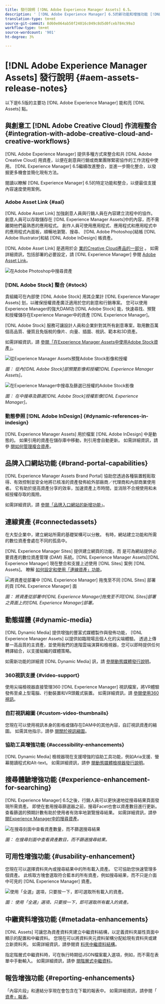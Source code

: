 ```yaml
---
title: 發行說明 [!DNL Adobe Experience Manager Assets] 6.5。
description: ' [!DNL Adobe Experience Manager] 6.5的新功能和增強功能 [!DNL Assets]。'
translation-type: tm+mt
source-git-commit: 8d60e064ab50f24016c049c8d5d0fceb784c99a3
workflow-type: tm+mt
source-wordcount: '901'
ht-degree: 3%

---
```



# [!DNL Adobe Experience Manager Assets] 發行說明 {#aem-assets-release-notes}

以下是6.5版的主要功 [!DNL Adobe Experience Manager] 能和亮 [!DNL Assets] 點。

## 與創意工 [!DNL Adobe Creative Cloud] 作流程整合 {#integration-with-adobe-creative-cloud-and-creative-workflows}

[!DNL Adobe Experience Manager] 提供多種方式來整合和共 [!DNL Adobe Creative Cloud] 用資產，以便在創意與行銷或商業團隊緊密協作的工作流程中使用。 [!DNL Experience Manager] 6.5繼續改進整合，並進一步簡化整合，以發掘更多機會並簡化現有方法。

閱讀以瞭解 [!DNL Experience Manager] 6.5的特定功能和整合，以便最佳支援內容速度使用案例。

### Adobe Asset Link {#aal}

[!DNL Adobe Asset Link] 加強創意人員與行銷人員在內容建立流程中的協作。 創意人員可以存取儲存在 [!DNL Experience Manager Assets]中的內容，而不需離開他們最熟悉的應用程式。 創作人員可使用應用程式、應用程式和應用程式中的應用程式內面板，順暢地瀏覽、搜尋、 [!DNL Adobe Photoshop]結帳 [!DNL Adobe Illustrator]和結 [!DNL Adobe InDesign] 帳資產。

[!DNL Adobe Asset Link] 是適用於企 [業的Creative Cloud產品的一部分](https://www.adobe.com/creativecloud/business/enterprise.html) 。 如需詳細資訊，包括部署的必要設定，請 [!DNL Experience Manager] 參閱 [Adobe Asset Link](https://helpx.adobe.com/tw/enterprise/using/adobe-asset-link.html)。

![在Adobe Photoshop中搜尋資產](assets/asset_search_photoshop.png)

### [!DNL Adobe Stock] 整合 {#stock}

貴組織可在內部使 [!DNL Adobe Stock] 用其企業計 [!DNL Experience Manager Assets] 划，以確保授權資產廣泛適用於您的創意和行銷專案。 您可以使用Experience Manager的強大DAM功 [!DNL Adobe Stock] 能，快速尋找、預覽和授權儲存在Experience Manager中的資產 [!DNL Experience Manager]。

[!DNL Adobe Stock] 服務可讓設計人員和企業針對其所有創意專案，取用數百萬個高品質、優質且免版稅的像片、向量、插圖、視訊、範本和3D資產。

如需詳細資訊，請 [參閱「在Experience Manager Assets中使用Adobe Stock資產」](/help/assets/aem-assets-adobe-stock.md)。

![從Experience Manager Assets預覽Adobe Stock影像和授權](assets/stock_image_preview_license_options.png)

*圖： 從內[!DNL Adobe Stock]部預覽影像和授權[!DNL Experience Manager Assets]。*

![在Experience Manager中搜尋及篩選已授權的Adobe Stock影像](assets/aem-search-filters2.jpg)

*圖： 在中搜尋及篩選[!DNL Adobe Stock]授權影像[!DNL Experience Manager]。*

### 動態參照 [!DNL Adobe InDesign] {#dynamic-references-in-indesign}

[!DNL Experience Manager Assets] 用於檔案 [!DNL Adobe InDesign] 中是動態的。 如果引用的資產在儲存庫中移動，則引用會自動更新。 如需詳細資訊，請參 [閱如何管理複合資產](/help/assets/managing-linked-subassets.md)。

## 品牌入口網站功能 {#brand-portal-capabilities}

[!DNL Experience Manager Assets Brand Portal] 協助您透過各種裝置輕鬆取得、有效控制並安全地將已核准的資產發佈給外部廠商／代理商和內部商業使用者。 它有助於提高資產分享的效率，加速資產上市時間，並消除不合規使用和未經授權存取的風險。

如需詳細資訊，請 [參閱「品牌入口網站的新增功能](https://helpx.adobe.com/experience-manager/brand-portal/using/whats-new.html)」。

## 連線資產 {#connectedassets}

在大型企業中，建立網站所需的基礎架構可以分散。 有時，網站建立功能和所需的數位資產會處在不同的孤島中。

[!DNL Experience Manager Sites] 提供建立網頁的功能，而 是可為網站提供必要資產的數位資產管理 (DAM) 系統。[!DNL Experience Manager Assets][!DNL Experience Manager] 現在整合和支援上述使用 [!DNL Sites] 案例 [!DNL Assets]。 瞭解 [如何設定和使用「連線資產」功能](/help/assets/use-assets-across-connected-assets-instances.md)。

![將資產從部署中 [!DNL Experience Manager] 拖曳至不同 [!DNL Sites] 部署的頁 [!DNL Experience Manager] 面](assets/connected-assets-drag-and-drop-only.gif)

*圖： 將資產從部署中[!DNL Experience Manager]拖曳至不同[!DNL Sites]部署之頁面上的[!DNL Experience Manager]部署。*

## 動態媒體 {#dynamic-media}

[!DNL Dynamic Media] 提供增強的豐富式媒體製作與發佈功能， [!DNL Experience Manager Assets] 以提供如臨現場且個人化的尖端體驗。 透過上傳單一高品質的主資產，並使用我們的進階雲端演算和檢視器，您可以即時提供任何轉譯組合，以支援組織的媒體策略。

如需新功能的詳細資 [!DNL Dynamic Media] 訊，請 [參閱動態媒體發行說明](https://docs.adobe.com/content/help/en/dynamic-media-developer-resources/release-notes/s7rn2017.html)。

### 360視訊支援 {#video-support}

使用尖端檢視器直接管理360 [!DNL Experience Manager] 視訊檔案，將VR體驗發佈至桌上型電腦、行動裝置和VR頭戴式裝置。 如需詳細資訊，請 [參閱使用360視訊](/help/assets/360-video.md)。

### 自訂視訊縮圖 {#custom-video-thumbnails}

您現在可以使用視訊本身的影格或儲存在DAM中的其他內容，自訂視訊資產的縮圖。 如需其他指示，請參 [閱關於視訊縮圖](/help/assets/video.md#about-video-thumbnails-in-dynamic-media-scene-mode)。

### 協助工具增強功能 {#accessibility-enhancements}

[!DNL Dynamic Media] 檢視器現在支援增強的協助工具功能，例如Aria支援、螢幕閱讀程式和Alt-text。 如需詳細資訊，請參 [閱動態媒體檢視器發行說明](https://docs.adobe.com/content/help/en/dynamic-media-developer-resources/library/home.html)。

## 搜尋體驗增強功能 {#experience-enhancement-for-searching}

[!DNL Experience Manager] 6.5之後，行銷人員可以更快速地從搜尋結果頁面發現所需資產。 即使在套用搜尋篩選器之前，搜尋Facet也會以資產數目進行更新。 查看篩選的預期計數有助於使用者有效率地瀏覽搜尋結果。 如需詳細資訊，請參 [閱Experience Manager中的搜尋資產](../assets/search-assets.md)。

![在搜尋刻面中查看資產數量，而不篩選搜尋結果](/help/assets/assets/asset_search_results_in_facets_filters.png)

*圖： 在搜尋刻面中查看資產數目，而不篩選搜尋結果。*

## 可用性增強功能 {#usability-enhancement}

您現在可以選擇資料夾內或搜尋結果中的所有載入資產。 它可協助您快速管理多個資產。 此核取方塊會選取符合藍本的所有資產，例如搜尋結果，而不只是介面中可見的 [!DNL Experience Manager] 資產。

![使用「全選」選項，只要按一下，即可選取所有載入的資產。](assets/select-all-in-aem-assets.gif)

*圖： 使用「全選」選項，只要按一下，即可選取所有載入的資產。*

## 中繼資料增強功能 {#metadata-enhancements}

[!DNL Assets] 可讓您為資產資料夾建立中繼資料結構，以定義資料夾屬性頁面中顯示的配置和中繼資料。 您現在可以將資料夾元資料架構分配給現有資料夾或建立新資料夾。 如需詳細資訊，請參閱資 [料夾中繼資料結構](/help/assets/folder-metadata-schema.md)。

指定階層式中繼資料時，可在執行時期從JSON檔案載入選項，例如，而不需在表單中手動輸入。 如需詳細資訊，請參 [閱階層式中繼資料](/help/assets/cascading-metadata.md)。

## 報告增強功能 {#reporting-enhancements}

「內容片段」和連結分享現在會包含在下載的報表中。 如需詳細資訊，請參閱「 [資產」報表](/help/assets/asset-reports.md)。
